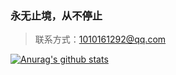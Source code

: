 ### 永无止境，从不停止
> 联系方式：1010161292@qq.com

[![Anurag's github stats](https://github-readme-stats.vercel.app/api?username=xiaodaxuetu&count_private=true)](https://github.com/anuraghazra/github-readme-stats)
